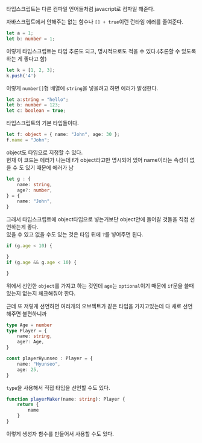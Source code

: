 타입스크립트는 다른 컴파일 언어들처럼 javacript로 컴파일 해준다.

자바스크립트에서 안해주는 없는 함수나 `[] + true`이런 런타임 에러를 줄여준다.

```typescript
let a = 1;
let b: number = 1;
```
이렇게 타입스크립트는 타입 추론도 되고, 명시적으로도 적을 수 있다.(추론할 수 있도록 하는 게 좋다고 함)
```typescript
let k = [1, 2, 3];
k.push('4')
```
이렇게 `number[]`형 배열에 `string`을 넣을려고 하면 에러가 발생한다.

```typescript
let a:string = "hello";
let b: number = 123;
let c: boolean = true;
```
타입스크립트의 기본 타입들이다.

```typescript
let f: object = { name: "John", age: 30 };
f.name = "John";
```
object도 타입으로 지정할 수 있다. <br>
현재 이 코드는 에러가 나는데 f가 object라고만 명시되어 있어 name이라는 속성이 없을 수 도 있기 때문에 에러가 남

```typescript
let g : {
    name: string,
    age?: number,
} = {
    name: "John",
}
```
그래서 타입스크립트에 object타입으로 넣는거보단 object안에 들어갈 것들을 직접 선언하는게 좋다.<br/>
있을 수 있고 없을 수도 있는 것은 타입 뒤에 `?`를 넣어주면 된다.

```typescript
if (g.age < 10) {

}
if (g.age && g.age < 10) {

}
```
위에서 선언한 `object`를 가지고 하는 것인데 `age`는 `optional`이기 때문에 `if`문을 쓸때 있는지 없는지 체크해줘야 한다.

근데 또 저렇게 선언하면 여러개의 오브젝트가 같은 타입을 가지고있는데 다 새로 선언해주면 불편하니까
```typescript
type Age = number
type Player = {
    name: string,
    age?: Age,
}

const playerHyunseo : Player = {
    name: "Hyunseo",
    age: 25,
}
```
`type`을 사용해서 직접 타입을 선언할 수도 있다.

```typescript
function playerMaker(name: string): Player {
    return {
        name
    }
}
```
이렇게 생성자 함수를 만들어서 사용할 수도 있다.